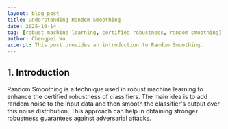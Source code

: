 ```yaml
---
layout: blog_post
title: Understanding Random Smoothing
date: 2025-10-14
tag: [robust machine learning, certified robustness, random smoothing]
author: Chengpei Wu
excerpt: This post provides an introduction to Random Smoothing.
---
```


## 1. Introduction

Random Smoothing is a technique used in robust machine learning to enhance the certified robustness of classifiers. The main idea is to add random noise to the input data and then smooth the classifier's output over this noise distribution. This approach can help in obtaining stronger robustness guarantees against adversarial attacks.
